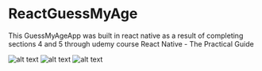 # ReactGuessMyAge

This GuessMyAgeApp was built in react native as a result of completing sections 4 and 5 through udemy course React Native - The Practical Guide

![alt text](https://https://github.com/sekne18/ReactGuessMyAge/blob/main/assets/sc1.png?raw=true)
![alt text](https://https://github.com/sekne18/ReactGuessMyAge/blob/main/assets/sc2.png?raw=true)
![alt text](https://https://github.com/sekne18/ReactGuessMyAge/blob/main/assets/sc3.png?raw=true)
